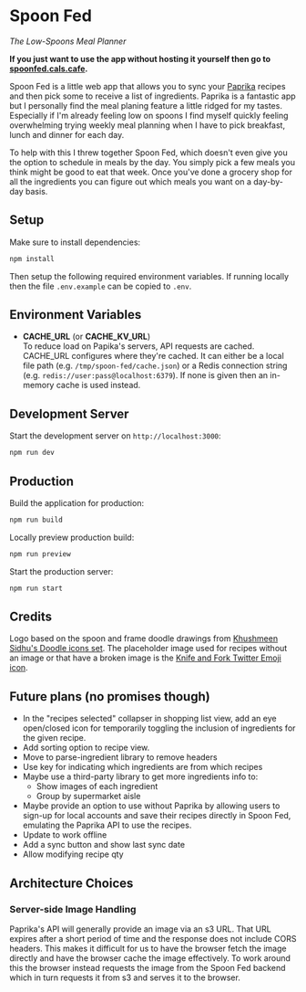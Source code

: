 # Spoon Fed
*The Low-Spoons Meal Planner*

**If you just want to use the app without hosting it yourself then go to [spoonfed.cals.cafe](https://spoonfed.cals.cafe).**

Spoon Fed is a little web app that allows you to sync your [Paprika](https://www.paprikaapp.com/) recipes and then pick some to receive a list of ingredients. Paprika is a fantastic app but I personally find the meal planing feature a little ridged for my tastes. Especially if I'm already feeling low on spoons I find myself quickly feeling overwhelming trying weekly meal planning when I have to pick breakfast, lunch and dinner for each day.

To help with this I threw together Spoon Fed, which doesn't even give you the option to schedule in meals by the day. You simply pick a few meals you think might be good to eat that week. Once you've done a grocery shop for all the ingredients you can figure out which meals you want on a day-by-day basis.

## Setup

Make sure to install dependencies:

```bash
npm install
```

Then setup the following required environment variables. If running locally then the file `.env.example` can be copied to `.env`.

## Environment Variables
  - **CACHE_URL** (or **CACHE_KV_URL**)\
    To reduce load on Papika's servers, API requests are cached. CACHE_URL configures where they're cached. It can either be a local file path (e.g. `/tmp/spoon-fed/cache.json`) or a Redis connection string (e.g. `redis://user:pass@localhost:6379`). If none is given then an in-memory cache is used instead.

## Development Server

Start the development server on `http://localhost:3000`:
```bash
npm run dev
```

## Production

Build the application for production:
```bash
npm run build
```

Locally preview production build:
```bash
npm run preview
```

Start the production server:
```bash
npm run start
```

## Credits
Logo based on the spoon and frame doodle drawings from [Khushmeen Sidhu's Doodle icons set](https://khushmeen.com/icons.html). The placeholder image used for recipes without an image or that have a broken image is the [Knife and Fork Twitter Emoji icon](https://iconscout.com/free-icon/fork-and-knife-cooking-kitchen-emoj-symbol).

## Future plans (no promises though)
- In the "recipes selected" collapser in shopping list view, add an eye open/closed icon for temporarily toggling the inclusion of ingredients for the given recipe.
- Add sorting option to recipe view.
- Move to parse-ingredient library to remove headers
- Use key for indicating which ingredients are from which recipes
- Maybe use a third-party library to get more ingredients info to:
  - Show images of each ingredient
  - Group by supermarket aisle
- Maybe provide an option to use without Paprika by allowing users to sign-up for local accounts and save their recipes directly in Spoon Fed, emulating the Paprika API to use the recipes.
- Update to work offline
- Add a sync button and show last sync date
- Allow modifying recipe qty

## Architecture Choices
### Server-side Image Handling
Paprika's API will generally provide an image via an s3 URL. That URL expires after a short period of time and the response does not include CORS headers. This makes it difficult for us to have the browser fetch the image directly and have the browser cache the image effectively. To work around this the browser instead requests the image from the Spoon Fed backend which in turn requests it from s3 and serves it to the browser.